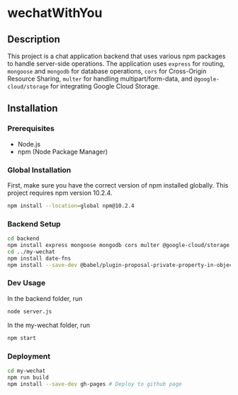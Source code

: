 # wechatWithYou

## Description
This project is a chat application backend that uses various npm packages to handle server-side operations. The application uses `express` for routing, `mongoose` and `mongodb` for database operations, `cors` for Cross-Origin Resource Sharing, `multer` for handling multipart/form-data, and `@google-cloud/storage` for integrating Google Cloud Storage.

## Installation

### Prerequisites
- Node.js
- npm (Node Package Manager)

### Global Installation
First, make sure you have the correct version of npm installed globally. This project requires npm version 10.2.4.

```sh
npm install --location=global npm@10.2.4
```

### Backend Setup
```sh
cd backend
npm install express mongoose mongodb cors multer @google-cloud/storage
cd ../my-wechat
npm install date-fns
npm install --save-dev @babel/plugin-proposal-private-property-in-object
```

### Dev Usage
In the backend folder, run
```sh
node server.js
```

In the my-wechat folder, run
```sh
npm start
```

### Deployment
```sh
cd my-wechat
npm run build
npm install --save-dev gh-pages # Deploy to github page
```


